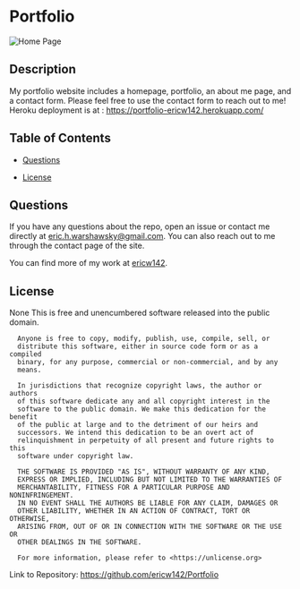 # Portfolio

![Home Page](https://user-images.githubusercontent.com/66480663/107687484-84813b00-6c74-11eb-8e33-7b56d3d29e14.png "Home Page")

## Description
My portfolio website includes a homepage, portfolio, an about me page, and a contact form. Please feel free to use the contact form to reach out to me!
Heroku deployment is at : https://portfolio-ericw142.herokuapp.com/

## Table of Contents 

* [Questions](#questions)

* [License](#license)


## Questions

If you have any questions about the repo, open an issue or contact me directly at eric.h.warshawsky@gmail.com. 
You can also reach out to me through the contact page of the site. 

You can find more of my work at [ericw142](https://github.com/ericw142/).

## License

None
This is free and unencumbered software released into the public domain.

      Anyone is free to copy, modify, publish, use, compile, sell, or
      distribute this software, either in source code form or as a compiled
      binary, for any purpose, commercial or non-commercial, and by any
      means.
      
      In jurisdictions that recognize copyright laws, the author or authors
      of this software dedicate any and all copyright interest in the
      software to the public domain. We make this dedication for the benefit
      of the public at large and to the detriment of our heirs and
      successors. We intend this dedication to be an overt act of
      relinquishment in perpetuity of all present and future rights to this
      software under copyright law.
      
      THE SOFTWARE IS PROVIDED "AS IS", WITHOUT WARRANTY OF ANY KIND,
      EXPRESS OR IMPLIED, INCLUDING BUT NOT LIMITED TO THE WARRANTIES OF
      MERCHANTABILITY, FITNESS FOR A PARTICULAR PURPOSE AND NONINFRINGEMENT.
      IN NO EVENT SHALL THE AUTHORS BE LIABLE FOR ANY CLAIM, DAMAGES OR
      OTHER LIABILITY, WHETHER IN AN ACTION OF CONTRACT, TORT OR OTHERWISE,
      ARISING FROM, OUT OF OR IN CONNECTION WITH THE SOFTWARE OR THE USE OR
      OTHER DEALINGS IN THE SOFTWARE.
      
      For more information, please refer to <https://unlicense.org>



Link to Repository: https://github.com/ericw142/Portfolio



